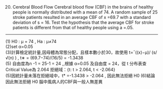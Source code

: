 20. Cerebral Blood Flow Cerebral blood flow (CBF) in the brains of healthy people is normally distributed with a mean of 74. A random sample of 25 stroke patients resulted in an average CBF of x =69.7 with a standard deviation of s = 16. Test the hypothesis that the average CBF for stroke patients is different from that of healthy people using a =.05.

---
(1) H0 : μ = 74 , Ha : μ≠74  
(2)set α=0.05   
(3)計算檢定統計量,因母體為常態分配，且樣本數小於30，故使用 t=¯((x)−μ)/ (s/√(n) ) , t∗ = (69.7−74)/(16/5) = -1.3438   
(5) 自由度為n -1 = 25-1 = 24 ,,根據 α=0.05 及自由度 = 24，從 t 分布表查Critical Value為 2.064  拒絕域：{t: t > 2.064, t < -2.064}  
(5)因統計量未落在拒絕域中，t* =-1.3438 > -2.064 , 因此無法拒絕 H0 
(6)結論 因此無法拒絕 H0 腦中風病人的CBF與一般人無差異
